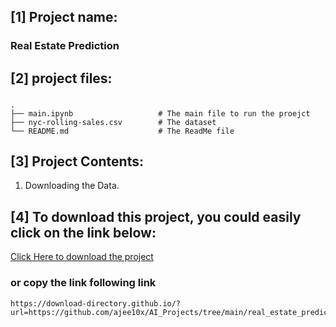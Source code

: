 [1] Project name:
-----------------------------------------------
### Real Estate Prediction 


[2] project files:
-----------------------------------------------
### 
    .
    ├── main.ipynb                   # The main file to run the proejct
    ├── nyc-rolling-sales.csv        # The dataset
    └── README.md                    # The ReadMe file



[3] Project Contents:
-----------------------------------------------
1. Downloading the Data.



[4] To download this project, you could easily click on the link below:
-----------------------------------------------
[Click Here to download the project](https://download-directory.github.io/?url=https://github.com/ajee10x/AI_Projects/tree/main/real_estate_prediction)


### or copy the link following link
    https://download-directory.github.io/?url=https://github.com/ajee10x/AI_Projects/tree/main/real_estate_prediction




